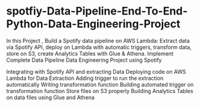 # spotfiy-Data-Pipeline-End-To-End-Python-Data-Engineering-Project
In this Project , Build a Spotify data pipeline on AWS Lambda: Extract data via Spotify API, deploy on Lambda with automatic triggers, transform data, store on S3, create Analytics Tables with Glue &amp; Athena.
Implement Complete Data Pipeline Data Engineering Project using Spotify

Integrating with Spotify API and extracting Data
Deploying code on AWS Lambda for Data Extraction
Adding trigger to run the extraction automatically
Writing transformation function
Building automated trigger on transformation function
Store files on S3 properly
Building Analytics Tables on data files using Glue and Athena
